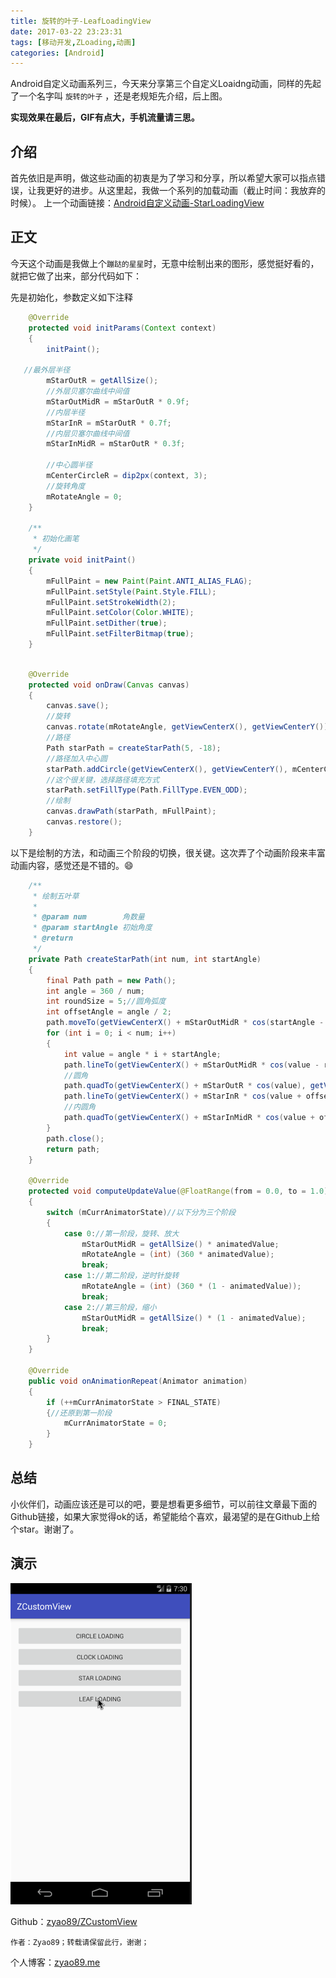 ```yaml
---
title: 旋转的叶子-LeafLoadingView
date: 2017-03-22 23:23:31
tags: [移动开发,ZLoading,动画]
categories: [Android]
---
```


Android自定义动画系列三，今天来分享第三个自定义Loaidng动画，同样的先起了一个名字叫 `旋转的叶子` ，还是老规矩先介绍，后上图。

**实现效果在最后，GIF有点大，手机流量请三思。**

## 介绍

首先依旧是声明，做这些动画的初衷是为了学习和分享，所以希望大家可以指点错误，让我更好的进步。从这里起，我做一个系列的加载动画（截止时间：我放弃的时候）。
上一个动画链接：[Android自定义动画-StarLoadingView](https://zyao89.cn/2017/03/22/Android自定义动画-StarLoadingView/)

<!--more-->

## 正文

今天这个动画是我做上个`蹦跶的星星`时，无意中绘制出来的图形，感觉挺好看的，就把它做了出来，部分代码如下：

先是初始化，参数定义如下注释

```java
    @Override
    protected void initParams(Context context)
    {
        initPaint();

   //最外层半径
        mStarOutR = getAllSize();
        //外层贝塞尔曲线中间值
        mStarOutMidR = mStarOutR * 0.9f;
        //内层半径
        mStarInR = mStarOutR * 0.7f;
        //内层贝塞尔曲线中间值
        mStarInMidR = mStarOutR * 0.3f;

        //中心圆半径
        mCenterCircleR = dip2px(context, 3);
        //旋转角度
        mRotateAngle = 0;
    }

    /**
     * 初始化画笔
     */
    private void initPaint()
    {
        mFullPaint = new Paint(Paint.ANTI_ALIAS_FLAG);
        mFullPaint.setStyle(Paint.Style.FILL);
        mFullPaint.setStrokeWidth(2);
        mFullPaint.setColor(Color.WHITE);
        mFullPaint.setDither(true);
        mFullPaint.setFilterBitmap(true);
    }

```

```java

    @Override
    protected void onDraw(Canvas canvas)
    {
        canvas.save();
        //旋转
        canvas.rotate(mRotateAngle, getViewCenterX(), getViewCenterY());
        //路径
        Path starPath = createStarPath(5, -18);
        //路径加入中心圆
        starPath.addCircle(getViewCenterX(), getViewCenterY(), mCenterCircleR, Path.Direction.CW);
        //这个很关键，选择路径填充方式
        starPath.setFillType(Path.FillType.EVEN_ODD);
        //绘制
        canvas.drawPath(starPath, mFullPaint);
        canvas.restore();
    }

```

以下是绘制的方法，和动画三个阶段的切换，很关键。这次弄了个动画阶段来丰富动画内容，感觉还是不错的。😄

```java
    /**
     * 绘制五叶草
     *
     * @param num        角数量
     * @param startAngle 初始角度
     * @return
     */
    private Path createStarPath(int num, int startAngle)
    {
        final Path path = new Path();
        int angle = 360 / num;
        int roundSize = 5;//圆角弧度
        int offsetAngle = angle / 2;
        path.moveTo(getViewCenterX() + mStarOutMidR * cos(startAngle - roundSize), getViewCenterY() + mStarOutMidR * sin(startAngle - roundSize));
        for (int i = 0; i < num; i++)
        {
            int value = angle * i + startAngle;
            path.lineTo(getViewCenterX() + mStarOutMidR * cos(value - roundSize), getViewCenterY() + mStarOutMidR * sin(value - roundSize));
            //圆角
            path.quadTo(getViewCenterX() + mStarOutR * cos(value), getViewCenterY() + mStarOutR * sin(value), getViewCenterX() + mStarOutMidR * cos(value + roundSize), getViewCenterY() + mStarOutMidR * sin(value + roundSize));
            path.lineTo(getViewCenterX() + mStarInR * cos(value + offsetAngle - roundSize), getViewCenterY() + mStarInR * sin(value + offsetAngle - roundSize));
            //内圆角
            path.quadTo(getViewCenterX() + mStarInMidR * cos(value + offsetAngle), getViewCenterY() + mStarInMidR * sin(value + offsetAngle), getViewCenterX() + mStarInR * cos(value + offsetAngle + roundSize), getViewCenterY() + mStarInR * sin(value + offsetAngle + roundSize));
        }
        path.close();
        return path;
    }

    @Override
    protected void computeUpdateValue(@FloatRange(from = 0.0, to = 1.0) float animatedValue)
    {
        switch (mCurrAnimatorState)//以下分为三个阶段
        {
            case 0://第一阶段，旋转、放大
                mStarOutMidR = getAllSize() * animatedValue;
                mRotateAngle = (int) (360 * animatedValue);
                break;
            case 1://第二阶段，逆时针旋转
                mRotateAngle = (int) (360 * (1 - animatedValue));
                break;
            case 2://第三阶段，缩小
                mStarOutMidR = getAllSize() * (1 - animatedValue);
                break;
        }
    }

    @Override
    public void onAnimationRepeat(Animator animation)
    {
        if (++mCurrAnimatorState > FINAL_STATE)
        {//还原到第一阶段
            mCurrAnimatorState = 0;
        }
    }


```

## 总结

小伙伴们，动画应该还是可以的吧，要是想看更多细节，可以前往文章最下面的Github链接，如果大家觉得ok的话，希望能给个喜欢，最渴望的是在Github上给个star。谢谢了。

## 演示

![动画演示图](leaf_loading.gif)

Github：[zyao89/ZCustomView](https://github.com/zyao89/ZCustomView)

`作者：Zyao89；转载请保留此行，谢谢；`

个人博客：[zyao89.me](http://zyao89.github.io)
